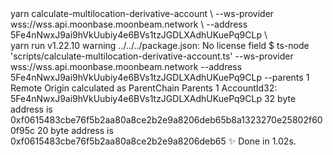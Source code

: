 <div id="termynal" data-termynal>
    <span data-ty="input"><span class="file-path"></span>yarn calculate-multilocation-derivative-account \</span>
    <span data-ty>--ws-provider wss://wss.api.moonbase.moonbeam.network \</span>
    <span data-ty>--address 5Fe4nNwxJ9ai9hVkUubiy4e6BVs1tzJGDLXAdhUKuePq9CLp \</span>
    <br>
    <span data-ty>yarn run v1.22.10</span>
    <span data-ty>warning ../../../package.json: No license field</span>
    <span data-ty>$ ts-node 'scripts/calculate-multilocation-derivative-account.ts' --ws-provider wss://wss.api.moonbase.moonbeam.network --address 5Fe4nNwxJ9ai9hVkUubiy4e6BVs1tzJGDLXAdhUKuePq9CLp --parents 1</span>
    <br>
    <span data-ty>Remote Origin calculated as ParentChain</span>
    <span data-ty>Parents 1</span>
    <span data-ty>AccountId32: 5Fe4nNwxJ9ai9hVkUubiy4e6BVs1tzJGDLXAdhUKuePq9CLp</span>
    <span data-ty>32 byte address is 0xf0615483cbe76f5b2aa80a8ce2b2e9a8206deb65b8a1323270e25802f600f95c</span>
    <span data-ty>20 byte address is 0xf0615483cbe76f5b2aa80a8ce2b2e9a8206deb65</span>
    <span data-ty>✨  Done in 1.02s.</span>
    <span data-ty="input"><span class="file-path"></span></span>
</div>
